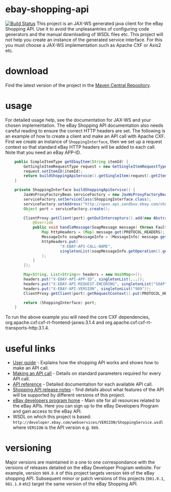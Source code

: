 # ebay-shopping-api
[![Build Status](https://travis-ci.org/tonicsoft/ebay-shopping-api.svg?branch=master)](https://travis-ci.org/tonicsoft/ebay-shopping-api)
This project is an JAX-WS generated java client for the eBay Shopping API. Use it to avoid the unpleasantries of configuring code generators and the manual downloading of WSDL files etc. This project will not help you create an instance of the generated service interface. For this you must choose a JAX-WS implementation such as Apache CXF or Axis2 etc.

# download
Find the latest version of the project in the [Maven Central Repository](https://search.maven.org/#search%7Cga%7C1%7Cg%3A%22org.tonicsoft.ebay%22%20AND%20a%3A%22ebay-shopping-api%22).

# usage
For detailed usage help, see the documentation for JAX-WS and your chosen implementation. The eBay Shopping API documentation also needs careful reading to ensure the correct HTTP headers are set. The following is an example of how to create a client and make an API call with Apache CXF. First we create an instance of `ShoppingInterface`, then we set up a request context so that standard eBay HTTP headers will be added to each call. Note that you need an eBay APP-ID.

```java
    public SimpleItemType getEbayItem(String itemId) {
        GetSingleItemRequestType request = new GetSingleItemRequestType();
        request.setItemID(itemId);
        return buildShoppingApiService().getSingleItem(request).getItem();
    }

    private ShoppingInterface buildShoppingApiService() {
        JaxWsProxyFactoryBean serviceFactory = new JaxWsProxyFactoryBean();
        serviceFactory.setServiceClass(ShoppingInterface.class);
        serviceFactory.setAddress("http://open.api.sandbox.ebay.com/shopping");
        Object port = serviceFactory.create();

        ClientProxy.getClient(port).getOutInterceptors().add(new AbstractSoapInterceptor(PRE_PROTOCOL) {
            @Override
            public void handleMessage(SoapMessage message) throws Fault {
                Map httpHeaders = (Map) message.get(PROTOCOL_HEADERS);
                MessageInfo soapMessageInfo = (MessageInfo) message.get(MessageInfo.class.getName());
                httpHeaders.put(
                        "X-EBAY-API-CALL-NAME",
                        singletonList(soapMessageInfo.getOperation().getName().getLocalPart())
                );
            }
        });

        Map<String, List<String>> headers = new HashMap<>();
        headers.put("X-EBAY-API-APP-ID", singletonList(...));
        headers.put("X-EBAY-API-REQUEST-ENCODING", singletonList("SOAP"));
        headers.put("X-EBAY-API-VERSION", singletonList("989"));
        ClientProxy.getClient(port).getRequestContext().put(PROTOCOL_HEADERS, headers);

        return (ShoppingInterface) port;
    }
```

To run the above example you will need the core CXF dependencies, org.apache.cxf:cxf-rt-frontend-jaxws:3.1.4 and org.apache.cxf:cxf-rt-transports-http:3.1.4.

# useful links
 - [User guide](https://developer.ebay.com/devzone/shopping/docs/Concepts/ShoppingAPIGuide.html) - Explains how the shopping API works and shows how to make an API call.
 - [Making an API call](https://developer.ebay.com/devzone/shopping/docs/Concepts/ShoppingAPI_FormatOverview.html) - Details on standard parameters required for every API call.
 - [API reference](https://developer.ebay.com/devzone/shopping/docs/CallRef/index.html) - Detailed documentation for each available API call.
 - [Shopping API release notes](https://developer.ebay.com/devzone/shopping/docs/ReleaseNotes.html) - find details about what features of the API will be supported by different versions of this project.
 - [eBay developers program home](https://go.developer.ebay.com/) - Main site for all resources related to the eBay APIs. Here you can sign up to the eBay Developers Program and gain access to the eBay API.
 - WSDL on which this project is based: `http://developer.ebay.com/webservices/VERSION/ShoppingService.wsdl` where `VERSION` is the API version e.g. `989`.

# versioning
Major versions are maintained in a one to one correspondance with the versions of releases detailed on the eBay Developer Program website. For example, version `989.0.0` of this project targets version `989` of the eBay shopping API. Subsequent minor or patch versions of this projects (`981.0.1`, `981.1.0` etc) target the same version of the eBay Shopping API.
